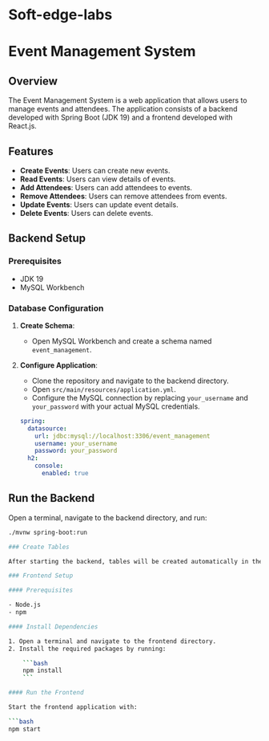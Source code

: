 # Soft-edge-labs
# Event Management System

## Overview

The Event Management System is a web application that allows users to manage events and attendees. The application consists of a backend developed with Spring Boot (JDK 19) and a frontend developed with React.js.

## Features

- **Create Events**: Users can create new events.
- **Read Events**: Users can view details of events.
- **Add Attendees**: Users can add attendees to events.
- **Remove Attendees**: Users can remove attendees from events.
- **Update Events**: Users can update event details.
- **Delete Events**: Users can delete events.

## Backend Setup

### Prerequisites

- JDK 19
- MySQL Workbench

### Database Configuration

1. **Create Schema**:
   - Open MySQL Workbench and create a schema named `event_management`.

2. **Configure Application**:
   - Clone the repository and navigate to the backend directory.
   - Open `src/main/resources/application.yml`.
   - Configure the MySQL connection by replacing `your_username` and `your_password` with your actual MySQL credentials.

   ```yaml
   spring:
     datasource:
       url: jdbc:mysql://localhost:3306/event_management
       username: your_username
       password: your_password
     h2:
       console:
         enabled: true

## Run the Backend

Open a terminal, navigate to the backend directory, and run:

```bash
./mvnw spring-boot:run

### Create Tables

After starting the backend, tables will be created automatically in the `event_management` schema.

### Frontend Setup

#### Prerequisites

- Node.js
- npm

#### Install Dependencies

1. Open a terminal and navigate to the frontend directory.
2. Install the required packages by running:

    ```bash
    npm install
    ```

#### Run the Frontend

Start the frontend application with:

```bash
npm start

